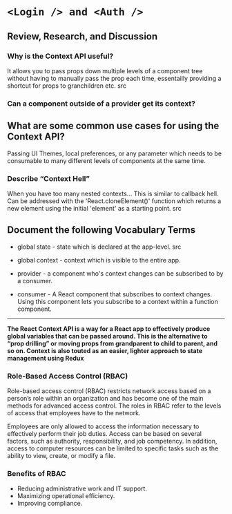 # `<Login /> and <Auth />`
## Review, Research, and Discussion
### Why is the Context API useful?
It allows you to pass props down multiple levels of a component tree without having to manually pass the prop each time, essentailly providing a shortcut for props to granchildren etc. src

### Can a component outside of a provider get its context?
## What are some common use cases for using the Context API?
Passing UI Themes, local preferences, or any parameter which needs to be consumable to many different levels of components at the same time.

### Describe “Context Hell”
When you have too many nested contexts... This is similar to callback hell. Can be addressed with the 'React.cloneElement()' function which returns a new element using the initial 'element' as a starting point. src

## Document the following Vocabulary Terms
* global state - state which is declared at the app-level. src

* global context - context which is visible to the entire app.

* provider - a component who's context changes can be subscribed to by a consumer.

* consumer - A React component that subscribes to context changes. Using this component lets you subscribe to a context within a function component.


*** 
**The React Context API is a way for a React app to effectively produce global variables that can be passed around. This is the alternative to “prop drilling” or moving props from grandparent to child to parent, and so on. Context is also touted as an easier, lighter approach to state management using Redux**
### Role-Based Access Control (RBAC)
Role-based access control (RBAC) restricts network access based on a person’s role within an organization and has become one of the main methods for advanced access control. The roles in RBAC refer to the levels of access that employees have to the network.

Employees are only allowed to access the information necessary to effectively perform their job duties. Access can be based on several factors, such as authority, responsibility, and job competency. In addition, access to computer resources can be limited to specific tasks such as the ability to view, create, or modify a file.

### Benefits of RBAC
* Reducing administrative work and IT support. 
* Maximizing operational efficiency.
* Improving compliance. 

